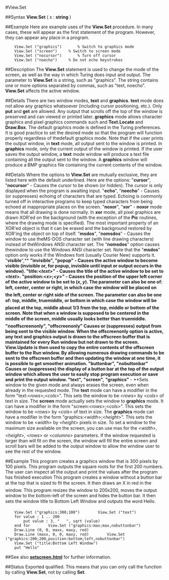 
#View.Set

##Syntax
**View.Set** ( *s* : **string** )



##Example
Here are example uses of the **View.Set** procedure. In many cases, these will appear as the first statement of the program. However, they can appear any place in a program.


        View.Set ("graphics")       % Switch to graphics mode
        View.Set ("screen")     % Switch to screen mode
        View.Set ("nocursor")       % Turn off cursor
        View.Set ("noecho")     % Do not echo keystrokes
##Description
The **View.Set** statement is used to change the mode of the screen, as well as the way in which Turing does input and output. The parameter to **View.Set** is a string, such as "graphics". The string contains one or more options separated by commas, such as "text, noecho". **View.Set** affects the active window.



##Details
There are two window modes, **text** and **graphics**.
**text** mode does not allow any graphics whatsoever (including cursor positioning, etc.). Only **put** and **get** are allowed. Any output that scrolls off the top of the window is preserved and can viewed or printed later.
**graphics** mode allows character graphics and pixel graphics commands such and **Text.Locate** and **Draw.Box**.
The default graphics mode is defined in the Turing preferences. It is good practice to set the desired mode so that the program will function properly regardless of thedefault graphics mode. Note that if the user prints the output window, in **text** mode, all output sent to the window is printed. In **graphics** mode, only the current output of the window is printed. If the user saves the output window, a **text** mode window will produce a text file containing all the output sent to the window. A **graphics** window will produce a BMP graphics file containing the current contents of the window.



##Details
Where the options to **View.Set** are mutually exclusive, they are listed here with the default underlined. Here are the options: 
"**cursor**", "**nocursor**" - Causes the cursor to be shown (or hidden). The cursor is only displayed when the program is awaiting input.
"**echo**", "**noecho**" - Causes (or suppresses) echoing of characters that are typed. Echoing is commonly turned off in interactive programs to keep typed characters from being echoed at inappropriate places on the screen.
"**noxor**", "**xor**" - **noxor** mode means that all drawing is done normally. In **xor** mode, all pixel graphics are drawn XOR'ed on the background (with the exception of the **Pic** routines, where the drawing mode is specified). The most important property of an XOR'ed object is that it can be erased and the background restored by XOR'ing the object on top of itself.
"**msdos**", "**nomsdos**" - Causes the window to use theMS-DOS character set (with line drawing characters) instead of theWindows ANSI character set.  The "**nomsdos**" option causes thewindow to use the Windows ANSI character set.  Note that the "**msdos**" option only works if the Windows font (usually Courier New) supports it.
"**visible**",** **"**invisible**", "**popup**" - Causes the active window to become visible (invisible or, for popup, invisible until input or output occurs in the window). 
"**title:<*text*>**" - Causes the title of the active window to be set to **<*text*>**. 
"**position:<*x*>;<*y*>**" - Causes the position of the upper left corner of the active window to be set to (***x***, ***y***). The <x> parameter can also be one of: left, center, center or right, in which case the window will be placed on the left, center or right side of the screen. The <y> parameter can also be one of: top, middle, truemiddle, or bottom in which case the window will be placed at the top, middle about 1/3 from the top, middle or bottom of the screen. Note that when a window is supposed to be centered in the middle of the screen, middle usually looks better than truemiddle.
"**nooffscreenonly**", "**offscreenonly**"  Causes or (suppresses) output from being sent to the visible window. When the **offscreenonly** option is active, any text and graphics output is drawn to the offscreen buffer that is maintained for every Run window but not drawn to the screen. **View.Update** is then used to copy the entire contents of the offscreen buffer to the Run window. By allowing numerous drawing commands to be sent to the offscreen buffer and then updating the window at one time, it is possible to get smoother animation.
"**buttonbar**", "**nobuttonbar**"  Causes or (suppresses) the display of a button bar at the top of the output window which allows the user to easily stop program execution or save and print the output window.
"**text**",** **"**screen**",** **"**graphics**"** - **Sets window to the given mode and always erases the screen, even when already in the requested mode.
The **text** mode can have a modifier in the form "text:<*rows*>;<*cols*>". This sets the window to be <*rows*> by <*cols*> of text in size. 
The **screen** mode actually sets the window to **graphics** mode. It can have a modifier in the form "screen:<*rows*>;<*cols*>". This sets the window to be <*rows*> by <*cols*> of text in size. 
The **graphics** mode can have a modifier in the form "graphics:<*width*>;<*height*>". This sets the window to be <*width*> by <*height*> pixels in size.
To set a window to the maximum size available on the screen, you can use max for the <*width*>, <*height*>, <*rows*> or <*columns*> parameters. If the window requested is larger than will fit on the screen, the window will fill the entire screen and scroll bars will be added to the output window to allow the window user to see the rest of the window.



##Example
This program creates a graphics window that is 300 pixels by 100 pixels.
This program outputs the square roots for the first 200 numbers. The user can inspect all the output and print the values after the program has finished execution
This program creates a window without a button bar at the top that is sized to fit the screen. It then draws an X in red in the window.
This program resizes the window to 200x200, moves the output window to the bottom-left of the screen and hides the button bar. It then sets the window title to Bottom Left Window and outputs the word Hello.


        View.Set ("graphics:300;100")        View.Set ("text")
        for value : 1 .. 200
            put value : 3, "   ", sqrt (value)
        end for        View.Set ("graphics:max;max,nobuttonbar")
        Draw.Line (0, 0, maxx, maxy, red)
        Draw.Line (maxx, 0, 0, maxy, red)        View.Set ("graphics:200;200,position:bottom;left,nobuttonbar")
        View.Set ("title:Bottom Left Window")
        put "Hello"
##See also
**[setscreen.html](setscreen)** for further information. 



##Status
Exported qualified.
This means that you can only call the function by calling **View.Set**, not by calling **Set**.


